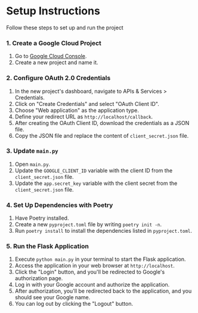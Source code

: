 # Setup Instructions

Follow these steps to set up and run the project

### 1. Create a Google Cloud Project

1. Go to [Google Cloud Console](https://console.cloud.google.com/).
2. Create a new project and name it.

### 2. Configure OAuth 2.0 Credentials

1. In the new project's dashboard, navigate to APIs & Services > Credentials.
2. Click on "Create Credentials" and select "OAuth Client ID".
3. Choose "Web application" as the application type.
4. Define your redirect URL as `http://localhost/callback`.
5. After creating the OAuth Client ID, download the credentials as a JSON file.
6. Copy the JSON file and replace the content of `client_secret.json` file.

### 3. Update `main.py`

1. Open `main.py`.
2. Update the `GOOGLE_CLIENT_ID` variable with the client ID from the `client_secret.json` file.
3. Update the `app.secret_key` variable with the client secret from the `client_secret.json` file.

### 4. Set Up Dependencies with Poetry

1. Have Poetry installed.
2. Create a new `pyproject.toml` file by writing `poetry init -n`.
3. Run `poetry install` to install the dependencies listed in `pyproject.toml`.

### 5. Run the Flask Application

1. Execute `python main.py` in your terminal to start the Flask application.
2. Access the application in your web browser at `http://localhost`.
3. Click the "Login" button, and you'll be redirected to Google's authorization page.
4. Log in with your Google account and authorize the application.
5. After authorization, you'll be redirected back to the application, and you should see your Google name.
6. You can log out by clicking the "Logout" button.
